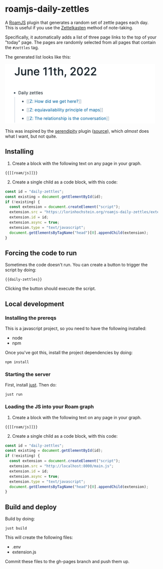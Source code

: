 # roamjs-daily-zettles

A [RoamJS] plugin that generates a random set of zettle pages each day.
This is useful if you use the [Zettelkasten] method of note-taking.

Specifically, it automatically adds a list of three page links to the top of your "today" page.
The pages are randomly selected from all pages that contain the `#zettles` tag.

The generated list looks like this:

![screenshot](screenshot.png)

This was inspired by the [serendipity] plugin ([source][1]), which *almost* does what I want, but not quite.

[1]: https://github.com/dvargas92495/roamjs-com/blob/main/src/entries/serendipity.ts

## Installing

1. Create a block with the following text on any page in your graph.

```
{{[[roam/js]]}}
```

2. Create a single child as a code block, with this code:

```js
const id = "daily-zettles";
const existing = document.getElementById(id);
if (!existing) {
  const extension = document.createElement("script");
  extension.src = "https://lorinhochstein.org/roamjs-daily-zettles/extension.js";
  extension.id = id;
  extension.async = true;
  extension.type = "text/javascript";
  document.getElementsByTagName("head")[0].appendChild(extension);
}
```

## Forcing the code to run

Sometimes the code doesn't run. You can create a button to trigger the script by doing:

```
{{daily-zettles}}
```

Clicking the button should execute the script.


## Local development

### Installing the prereqs

This is a javascript project, so you need to have the following installed:

* node
* npm

Once you've got this, install the project dependencies by doing:

```
npm install
```

### Starting the server

First, install [just]. Then do:

```
just run
```

### Loading the JS into your Roam graph

1. Create a block with the following text on any page in your graph.

```
{{[[roam/js]]}}
```

2. Create a single child as a code block, with this code:

```js
const id = "daily-zettles";
const existing = document.getElementById(id);
if (!existing) {
  const extension = document.createElement("script");
  extension.src = "http://localhost:8000/main.js";
  extension.id = id;
  extension.async = true;
  extension.type = "text/javascript";
  document.getElementsByTagName("head")[0].appendChild(extension);
}
```


## Build and deploy

Build by doing:

```
just build
```

This will create the following files:

* .env
* extension.js

Commit these files to the gh-pages branch and push them up.






[just]: https://just.systems/man/en/
[RoamJS]: https://roamjs.com/
[serendipity]: https://roamjs.com/extensions/serendipity
[Zettelkasten]: https://zettelkasten.de/introduction/